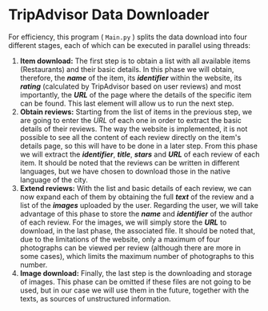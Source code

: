 # TripAdvisor Data Downloader

For efficiency, this program ( ```Main.py``` ) splits the data download into four different stages, each of which can be executed in parallel using threads:

1. **Item download:** The first step is to obtain a list with all available items (Restaurants) and their basic details. In this phase we will obtain, therefore, the _**name**_ of the item, its _**identifier**_ within the website, its _**rating**_ (calculated by TripAdvisor based on user reviews) and most importantly, the _**URL**_ of the page where the details of the specific item can be found. This last element will allow us to run the next step.
2. **Obtain reviews:** Starting from the list of items in the previous step, we are going to enter the _URL_ of each one in order to extract the basic details of their reviews. The way the website is implemented, it is not possible to see all the content of each review directly on the item's details page, so this will have to be done in a later step. From this phase we will extract the _**identifier**_, _**title**_, _**stars**_ and _**URL**_ of each review of each item. It should be noted that the reviews can be written in different languages, but we have chosen to download those in the native language of the city.
3. **Extend reviews:** With the list and basic details of each review, we can now expand each of them by obtaining the full _**text**_ of the review and a list of the _**images**_ uploaded by the user. Regarding the user, we will take advantage of this phase to store the _**name**_ and _**identifier**_ of the author of each review. For the images, we will simply store the _**URL**_ to download, in the last phase, the associated file. It should be noted that, due to the limitations of the website, only a maximum of four photographs can be viewed per review (although there are more in some cases), which limits the maximum number of photographs to this number.
4. **Image download:** Finally, the last step is the downloading and storage of images. This phase can be omitted if these files are not going to be used, but in our case we will use them in the future, together with the texts, as sources of unstructured information.
